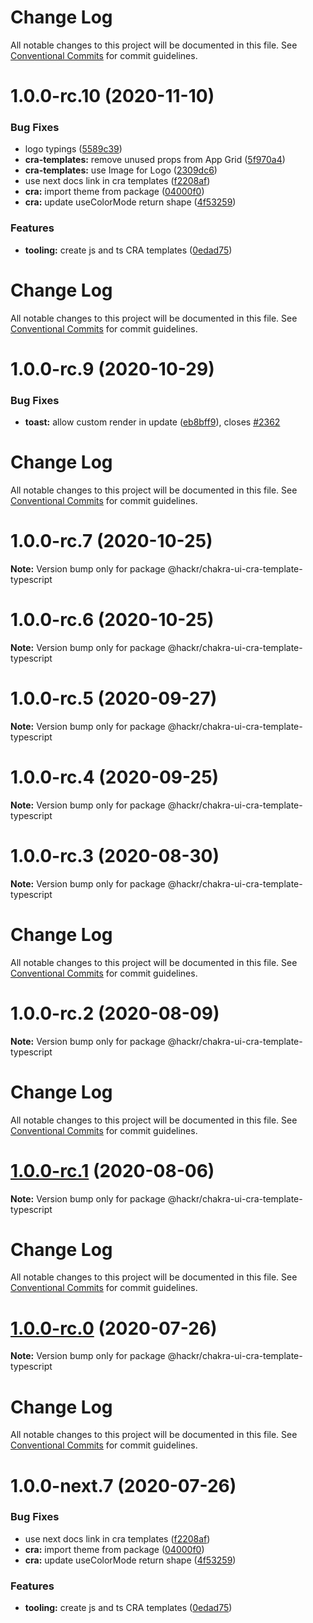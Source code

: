 # Change Log

All notable changes to this project will be documented in this file. See
[Conventional Commits](https://conventionalcommits.org) for commit guidelines.

# 1.0.0-rc.10 (2020-11-10)

### Bug Fixes

- logo typings
  ([5589c39](https://github.com/chakra-ui/chakra-ui/commit/5589c39d938119b40ed8a51ab61aa3d674064434))
- **cra-templates:** remove unused props from App Grid
  ([5f970a4](https://github.com/chakra-ui/chakra-ui/commit/5f970a4ef6c7a9904f65190b1458c01c121897cf))
- **cra-templates:** use Image for Logo
  ([2309dc6](https://github.com/chakra-ui/chakra-ui/commit/2309dc69047cf9bae728cbf6e9a22aeffd805a7d))
- use next docs link in cra templates
  ([f2208af](https://github.com/chakra-ui/chakra-ui/commit/f2208af1c222d61d84fdecce693c6f5d70c50fa5))
- **cra:** import theme from package
  ([04000f0](https://github.com/chakra-ui/chakra-ui/commit/04000f03ceec88a8fff38bc62baa37f864316693))
- **cra:** update useColorMode return shape
  ([4f53259](https://github.com/chakra-ui/chakra-ui/commit/4f53259190157f7ed4c7af48a0fafbfc05210428))

### Features

- **tooling:** create js and ts CRA templates
  ([0edad75](https://github.com/chakra-ui/chakra-ui/commit/0edad759487834be76b5f2159937616a779a6f75))

# Change Log

All notable changes to this project will be documented in this file. See
[Conventional Commits](https://conventionalcommits.org) for commit guidelines.

# 1.0.0-rc.9 (2020-10-29)

### Bug Fixes

- **toast:** allow custom render in update
  ([eb8bff9](https://github.com/chakra-ui/chakra-ui/commit/eb8bff911e6ec9de0165ab1e8f5ca10d5e022459)),
  closes [#2362](https://github.com/chakra-ui/chakra-ui/issues/2362)

# Change Log

All notable changes to this project will be documented in this file. See
[Conventional Commits](https://conventionalcommits.org) for commit guidelines.

# 1.0.0-rc.7 (2020-10-25)

**Note:** Version bump only for package @hackr/chakra-ui-cra-template-typescript

# 1.0.0-rc.6 (2020-10-25)

**Note:** Version bump only for package @hackr/chakra-ui-cra-template-typescript

# 1.0.0-rc.5 (2020-09-27)

**Note:** Version bump only for package @hackr/chakra-ui-cra-template-typescript

# 1.0.0-rc.4 (2020-09-25)

**Note:** Version bump only for package @hackr/chakra-ui-cra-template-typescript

# 1.0.0-rc.3 (2020-08-30)

**Note:** Version bump only for package @hackr/chakra-ui-cra-template-typescript

# Change Log

All notable changes to this project will be documented in this file. See
[Conventional Commits](https://conventionalcommits.org) for commit guidelines.

# 1.0.0-rc.2 (2020-08-09)

**Note:** Version bump only for package @hackr/chakra-ui-cra-template-typescript

# Change Log

All notable changes to this project will be documented in this file. See
[Conventional Commits](https://conventionalcommits.org) for commit guidelines.

# [1.0.0-rc.1](https://github.com/chakra-ui/chakra-ui/compare/@hackr/chakra-ui-cra-template-typescript@1.0.0-rc.0...@hackr/chakra-ui-cra-template-typescript@1.0.0-rc.1) (2020-08-06)

**Note:** Version bump only for package @hackr/chakra-ui-cra-template-typescript

# Change Log

All notable changes to this project will be documented in this file. See
[Conventional Commits](https://conventionalcommits.org) for commit guidelines.

# [1.0.0-rc.0](https://github.com/chakra-ui/chakra-ui/compare/@hackr/chakra-ui-cra-template-typescript@1.0.0-next.7...@hackr/chakra-ui-cra-template-typescript@1.0.0-rc.0) (2020-07-26)

**Note:** Version bump only for package @hackr/chakra-ui-cra-template-typescript

# Change Log

All notable changes to this project will be documented in this file. See
[Conventional Commits](https://conventionalcommits.org) for commit guidelines.

# 1.0.0-next.7 (2020-07-26)

### Bug Fixes

- use next docs link in cra templates
  ([f2208af](https://github.com/chakra-ui/chakra-ui/commit/f2208af1c222d61d84fdecce693c6f5d70c50fa5))
- **cra:** import theme from package
  ([04000f0](https://github.com/chakra-ui/chakra-ui/commit/04000f03ceec88a8fff38bc62baa37f864316693))
- **cra:** update useColorMode return shape
  ([4f53259](https://github.com/chakra-ui/chakra-ui/commit/4f53259190157f7ed4c7af48a0fafbfc05210428))

### Features

- **tooling:** create js and ts CRA templates
  ([0edad75](https://github.com/chakra-ui/chakra-ui/commit/0edad759487834be76b5f2159937616a779a6f75))
